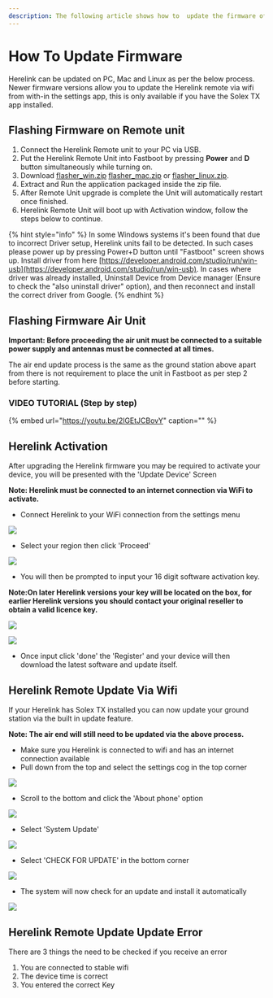 ```yaml
---
description: The following article shows how to  update the firmware of Herelink Units
---
```


# How To Update Firmware

Herelink can be updated on PC, Mac and Linux as per the below process. Newer firmware versions allow you to update the Herelink remote via wifi from with-in the settings app, this is only available if you have the Solex TX app installed.

## Flashing Firmware on Remote unit

1. Connect the Herelink Remote unit to your PC via USB.
2. Put the Herelink Remote Unit into Fastboot by pressing **Power** and **D** button simultaneously while turning on.
3. Download [flasher\_win.zip](https://herelinkfw.cubepilot.org/flasher_win.zip) [flasher\_mac.zip](https://herelinkfw.cubepilot.org/flasher_mac.zip) or [flasher\_linux.zip](https://herelinkfw.cubepilot.org/flasher_linux.zip).
4. Extract and Run the application packaged inside the zip file.
5. After Remote Unit upgrade is complete the Unit will automatically restart once finished.
6. Herelink Remote Unit will boot up with Activation window, follow the steps below to continue.

{% hint style="info" %}
In some Windows systems it's been found that due to incorrect Driver setup, Herelink units fail to be detected. In such cases please power up by pressing Power+D button until "Fastboot" screen shows up. Install driver from here [https://developer.android.com/studio/run/win-usb](https://developer.android.com/studio/run/win-usb). In cases where driver was already installed, Uninstall Device from Device manager \(Ensure to check the "also uninstall driver" option\), and then reconnect and install the correct driver from Google.
{% endhint %}

## Flashing Firmware Air Unit

**Important: Before proceeding the air unit must be connected to a suitable power supply and antennas must be connected at all times.**

The air end update process is the same as the ground station above apart from there is not requirement to place the unit in Fastboot as per step 2 before starting.

### VIDEO TUTORIAL \(Step by step\)

{% embed url="https://youtu.be/2lGEtJCBovY" caption="" %}

## Herelink Activation

After upgrading the Herelink firmware you may be required to activate your device, you will be presented with the 'Update Device' Screen

**Note: Herelink must be connected to an internet connection via WiFi to activate.**

* Connect Herelink to your WiFi connection from the settings menu

![](../../.gitbook/assets/activation1.jpg)

* Select your region then click 'Proceed'

![](../../.gitbook/assets/activation3.jpg)

* You will then be prompted to input your 16 digit software activation key. 

**Note:On later Herelink versions your key will be located on the box, for earlier Herelink versions you should contact your original reseller to obtain a valid licence key.**

![](../../.gitbook/assets/activation2.jpg)

![](../../.gitbook/assets/activation4.jpg)

* Once input click 'done' the 'Register' and your device will then download the latest software and update itself. 

## Herelink Remote Update Via Wifi

If your Herelink has Solex TX installed you can now update your ground station via the built in update feature.

**Note: The air end will still need to be updated via the above process.**

* Make sure you Herelink is connected to wifi and has an internet connection available
* Pull down from the top and select the settings cog in the top corner 

![](../../.gitbook/assets/settings-1.jpg)

* Scroll to the bottom and click the 'About phone' option

![](../../.gitbook/assets/settings.jpg)

* Select 'System Update' 

![](../../.gitbook/assets/system-update.jpg)

* Select 'CHECK FOR UPDATE' in the bottom corner 

![](../../.gitbook/assets/update.jpg)

* The system will now check for an update and install it automatically

![](../../.gitbook/assets/updating.png)

## Herelink Remote Update Update Error

There are 3 things the need to be checked if you receive an error

1. You are connected to stable wifi 
2. The device time is correct
3. You entered the correct Key

